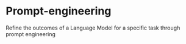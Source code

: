 # Prompt-engineering
Refine the outcomes of a Language Model for a specific task through prompt engineering
